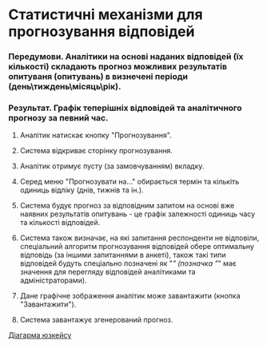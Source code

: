 # Статистичні механізми для прогнозування відповідей

### Передумови. Аналітики на основі наданих відповідей (їх кількості) складають прогноз можливих результатів опитуваня (опитувань) в визнечені періоди (день\тиждень\місяць\рік).

### Результат. Графік теперішніх відповідей та аналітичного прогнозу за певний час.

1. Аналітик натискає кнопку "Прогнозування".

2. Система відкриває сторінку прогнозування.

3. Аналітик отримує пусту (за замовчуванням) вкладку.

4. Серед меню "Прогнозувати на..." обирається термін та кількіть одиниць відліку (днів, тижнів та ін.).

5. Система будує прогноз за відповідним запитом на основі вже наявних результатів опитувань - це графік залежності одиниць часу та кількості відповідей.

6. Система також визначає, на які запитання респонденти не відповіли, спеціальний алгоритм прогнозування відповідей обере оптимальну відповідь (за іншими запитаннями в анкеті), також такі типи відповідей будуть спеціально позначені як "*" (позначка "*" має значення для перегляду відповідей аналітиками та адміністраторами).

7. Дане графічне зображення аналітик може завантажити (кнопка "Завантажити").

8. Система завантажує згенерований прогноз.

[Діагарма юзкейсу](https://github.com/ip-85/System-Dynamics/blob/master/Doc/UMLDiagrams/scenarios/analyst/Diagrams/UC3%20-%20Prognoses%20Mechanisms.md)
